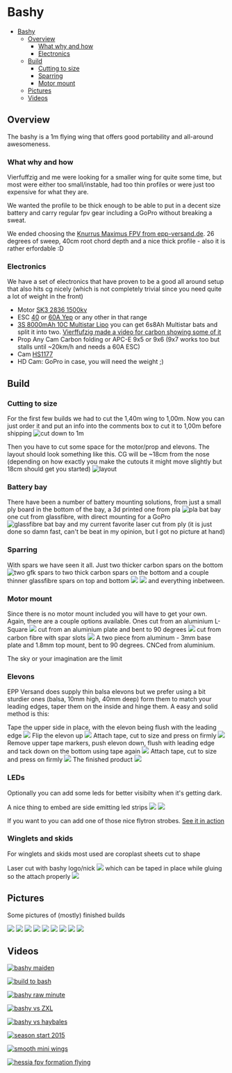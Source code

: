 # Bashy

<!-- TOC depthFrom:1 depthTo:6 withLinks:1 updateOnSave:1 orderedList:0 -->

- [Bashy](#bashy)
	- [Overview](#overview)
		- [What why and how](#what-why-and-how)
		- [Electronics](#electronics)
	- [Build](#build)
		- [Cutting to size](#cutting-to-size)
		- [Sparring](#sparring)
		- [Motor mount](#motor-mount)
	- [Pictures](#pictures)
	- [Videos](#videos)

<!-- /TOC -->

## Overview
The bashy is a 1m flying wing that offers good portability and all-around awesomeness.

### What why and how
Vierfuffzig and me were looking for a smaller wing for quite some time, but most were either too small/instable, had too thin profiles or were just too expensive for what they are.

We wanted the profile to be thick enough to be able to put in a decent size battery and carry regular fpv gear including a GoPro without breaking a sweat.

We ended choosing the [Knurrus Maximus FPV from epp-versand.de](http://www.epp-versand.de/a_kmfpv.php). 26 degrees of sweep, 40cm root chord depth and a nice thick profile - also it is rather erfordable :D

### Electronics
We have a set of electronics that have proven to be a good all around setup that also hits cg nicely (which is not completely trivial since you need quite a lot of weight in the front)

- Motor [SK3 2836 1500kv](http://www.hobbyking.com/hobbyking/store/__18157__Turnigy_Aerodrive_SK3_2836_1500_Brushless_Outrunner_Motor.html)
- ESC [40](http://www.hobbyking.com/hobbyking/store/__37947__Hobbyking_YEP_40A_2_6S_SBEC_Brushless_Speed_Controller.html) or [60A Yep](http://www.hobbyking.com/hobbyking/store/__28369__HobbyKing_YEP_60A_2_6S_SBEC_Brushless_Speed_Controller.html) or any other in that range
- [3S 8000mAh 10C Multistar Lipo](http://www.hobbyking.com/hobbyking/store/__56843__Multistar_High_Capacity_6S_8000mAh_Multi_Rotor_Lipo_Pack.html) you can get 6s8Ah Multistar bats and split it into two. [Vierffufzig made a video for carbon showing some of it](https://www.youtube.com/watch?v=J1FEwEMNdAU)
- Prop Any Cam Carbon folding or APC-E 9x5 or 9x6 (9x7 works too but stalls until ~20km/h and needs a 60A ESC)
- Cam [HS1177](http://www.surveilzone.com/DC5V-plastic-case-mini-sony-super-had-ccd-600tvl-super-camera-2.8mm-lens-for-fpv)
- HD Cam: GoPro in case, you will need the weight ;)

## Build

### Cutting to size
For the first few builds we had to cut the 1,40m wing to 1,00m. Now you can just order it and put an info into the comments box to cut it to 1,00m before shipping
![cut down to 1m](cut_to_size.jpg)

Then you have to cut some space for the motor/prop and elevons. The layout should look something like this. CG will be ~18cm from the nose (depending on how exactly you make the cutouts it might move slightly but 18cm should get you started)
![layout](cg.jpg)

### Battery bay
There have been a number of battery mounting solutions, from just a small ply board in the bottom of the bay, a 3d printed one from pla
![pla bat bay](bat_bay_pla.jpg)
one cut from glassfibre, with direct mounting for a GoPro
![glassfibre bat bay](bat_bay_gfk.jpg)
and my current favorite laser cut from ply (it is just done so damn fast, can't be beat in my opinion, but I got no picture at hand)

### Sparring
With spars we have seen  it all. Just two thicker carbon spars on the bottom
![two gfk spars](two_spars.jpg)
to two thick carbon spars on the bottom and a couple thinner glassfibre spars on top and bottom
![](many_spars_1.jpg)
![](many_spars_2.jpg)
and everything inbetween.

### Motor mount
Since there is no motor mount included you will have to get your own.
Again, there are a couple options available.
Ones cut from an aluminium L-Square
![](motor_mount_1.jpg)
cut from an aluminium plate and bent to 90 degrees
![](motor_mount_2.jpg)
cut from carbon fibre with spar slots
![](motor_mount_3.jpg)
A two piece from aluminum - 3mm base plate and 1.8mm top mount, bent to 90 degrees. CNCed from aluminium.

The sky or your imagination are the limit

### Elevons
EPP Versand does supply thin balsa elevons but we prefer using a bit sturdier ones (balsa, 10mm high, 40mm deep) form them to match your leading edges, taper them on the inside and hinge them.
A easy and solid method is this:

Tape the upper side in place, with the elevon being flush with the leading edge
![](hinge_1.jpg)
Flip the elevon up
![](hinge_2.jpg)
Attach tape, cut to size and press on firmly
![](hinge_3.jpg)
Remove upper tape markers, push elevon down, flush with leading edge and tack down on the bottom using tape again
![](hinge_4.jpg)
Attach tape, cut to size and press on firmly
![](hinge_5.jpg)
The finished product
![](hinge_6.jpg)

### LEDs
Optionally you can add some leds for better visibilty when it's getting dark.

A nice thing to embed are side emitting led strips
![](leds_2.jpg)
![](leds_1.jpg)

If you want to you can add one of those nice flytron strobes. [See it in action](leds.mp4)

### Winglets and skids
For winglets and skids most used are coroplast sheets cut to shape

Laser cut with bashy logo/nick
![](winglets.jpg)
which can be taped in place while gluing so the attach properly
![](attaching_winglets.jpg)

## Pictures
Some pictures of (mostly) finished builds

![](finished/450.jpg)
![](finished/blamer.jpg)
![](finished/daishy.jpg)
![](finished/djay.jpg)
![](finished/gnrc.jpg)
![](finished/jigsaw.jpg)
![](finished/lktrsmg.jpg)
![](finished/therealg.jpg)
![](finished/voda.jpg)

## Videos
[![bashy maiden](https://i.vimeocdn.com/video/510027487_295x166.jpg)](https://vimeo.com/121619075)

[![build to bash](https://i.vimeocdn.com/video/510716781_295x166.jpg)](https://vimeo.com/122040131)

[![bashy raw minute](https://i.vimeocdn.com/video/514477859_295x166.jpg)](https://vimeo.com/124663973)

[![bashy vs ZXL](https://i.vimeocdn.com/video/538541255_295x166.jpg)](https://vimeo.com/130585989)

[![bashy vs haybales](https://i.vimeocdn.com/video/538538142_295x166.jpg)](https://vimeo.com/135759936)

[![season start 2015](https://i.vimeocdn.com/video/538541938_295x166.jpg)](https://vimeo.com/122696265)

[![smooth mini wings](https://i.ytimg.com/vi_webp/COmtQojORFo/mqdefault.webp)](https://www.youtube.com/watch?v=COmtQojORFo)

[![hessia fpv formation flying](https://i.ytimg.com/vi_webp/mjls_7bkbYM/mqdefault.webp)](https://www.youtube.com/watch?v=mjls_7bkbYM)
